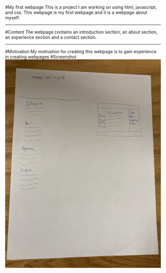 #My first webpage
This is a project I am working on using html, javascript, and css.
This webpage is my first webpage and it is a webpage about myself.
***
#Content
The webpage contains an introduction section, an about section, an experience section and a contact section.
***
#Motivation
My motivation for creating this webpage is to gain experience in creating webpages
#Screenshot
![screenshootimg](sketch.jpg)